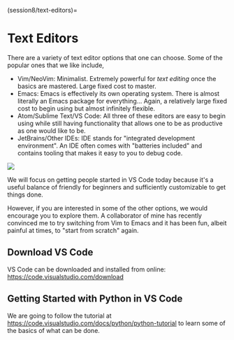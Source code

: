 (session8/text-editors)=
# Text Editors

There are a variety of text editor options that one can choose. Some of the popular ones that we like include,

* Vim/NeoVim: Minimalist. Extremely powerful for _text editing_ once the basics are mastered. Large fixed cost to master.
* Emacs: Emacs is effectively its own operating system. There is almost literally an Emacs package for everything... Again, a relatively large fixed cost to begin using but almost infinitely flexible.
* Atom/Sublime Text/VS Code: All three of these editors are easy to begin using while still having functionality that allows one to be as productive as one would like to be.
* JetBrains/Other IDEs: IDE stands for "integrated development environment". An IDE often comes with "batteries included" and contains tooling that makes it easy to you to debug code.

<img src="https://imgs.xkcd.com/comics/real_programmers.png">

<p></p>

We will focus on getting people started in VS Code today because it's a useful balance of friendly for beginners and sufficiently customizable to get things done.

However, if you are interested in some of the other options, we would encourage you to explore them. A collaborator of mine has recently convinced me to try switching from Vim to Emacs and it has been fun, albeit painful at times, to "start from scratch" again.


## Download VS Code

VS Code can be downloaded and installed from online: https://code.visualstudio.com/download


## Getting Started with Python in VS Code

We are going to follow the tutorial at https://code.visualstudio.com/docs/python/python-tutorial to learn some of the basics of what can be done.

